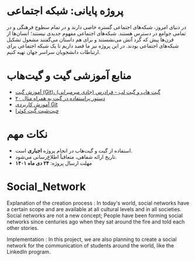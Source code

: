 
# پروژه پایانی: شبکه اجتماعی
در دنیای امروز، شبکه‌های اجتماعی گستره خاصی دارند و در تمام سطوح فرهنگی و در تمامی جوامع در دسترس هستند. شبکه‌های اجتماعی مفهوم جدیدی نیستند؛ انسان‌ها از قرن‌ها پیش که گرد آتش می‌نشستند و برای هم داستان می‌گفتند مشغول تشکیل شبکه‌های اجتماعی بودند. در این پروژه نیز ما قصد داریم تا یک شبکه اجتماعی برای ارتباطات دانشجویان سراسر جهان تهیه کنیم.

# منابع آموزشی گیت و گیت‌هاب
- [آموزش گیت (Git)، گیت هاب و گیت لب - فرادرس (جادی میرمیرانی)](https://faradars.org/courses/fvgit9609-git-github-gitlab)
- [۲۰ دستور پراستفاده در گیت به همراه مثال](https://dzone.com/articles/top-20-git-commands-with-examples)
- [آموزش کاربردی Git](https://gotoclass.ir/courses/git/)
- [چیت‌شیت گیت کوئرا](https://quera.org/college/cheatsheet/git)

# نکات مهم
- استفاده از گیت و گیت‌هاب در انجام پروژه **اجباری** است.
- تاریخ ارائه شفاهی، متعاقباً اطلاع‌رسانی می‌شود.
- مهلت ارسال پروژه: **۲۴ دی ماه ۱۴۰۱**

# Social_Network
Explanation of the creation process :
In today's world, social networks have a certain scope and are available at all cultural levels and in all societies. Social networks are not a new concept; People have been forming social networks since centuries
ago when they sat around the fire and told each other stories.

Implementation :
In this project, we are also planning to create a social network for the communication of students around the world, like the LinkedIn program.

